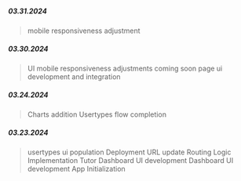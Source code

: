 ##### 03.31.2024

> mobile responsiveness adjustment

##### 03.30.2024

> UI mobile responsiveness adjustments
> coming soon page ui development and integration

##### 03.24.2024

> Charts addition
> Usertypes flow completion

##### 03.23.2024

> usertypes ui population
> Deployment URL update
> Routing Logic Implementation
> Tutor Dashboard UI development
> Dashboard UI development
> App Initialization
